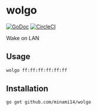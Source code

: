 # wolgo
[![GoDoc](https://godoc.org/github.com/minami14/wolgo?status.svg)](https://godoc.org/github.com/minami14/wolgo)
[![CircleCI](https://circleci.com/gh/minami14/wolgo.svg?style=shield)](https://circleci.com/gh/minami14/wolgo)

Wake on LAN

## Usage

```bash
wolgo ff:ff:ff:ff:ff:ff
```

## Installation

```bash
go get github.com/minami14/wolgo
```
